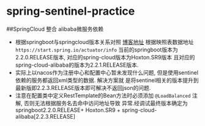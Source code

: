 # spring-sentinel-practice

##SpringCloud 整合 alibaba微服务依赖
 - 根据springboot与springcloud版本关系对照 [博客地址](http://www.soolco.com/post/78369_1_1.html) 
 根据映照表数据地址 ` https://start.spring.io/actuator/info ` 当前的springboot版本为2.2.0.RELEASE版本,
 对应的spring-cloud版本为Hoxton.SR9版本 且对应的spring-cloud-alibaba的版本为2.2.1.RELEASE版本.
 - 实际上以nacos作为注册中心和配置中心暂未发现什么问题, 但是使用sentinel依赖的服务都返回xml类型的数据. 解决方案就
 是将sentinel相关的版本提升到最新版即2.2.3.RELEASE版本即可解决不返回json的问题.
 - 注意在配置类中定义RestTemplate的Bean方法时必须添加 `@LoadBalanced` 注解, 否则无法根据服务名去命中访问地址导致
 异常.经调试最终版本确定为 springboot2.2.0.RELEASE+ Hoxton.SR9 + spring-cloud-alibaba[2.2.3.RELEASE]
 

 
